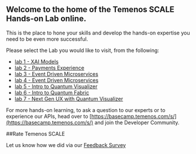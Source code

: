 ## Welcome to the home of the Temenos SCALE Hands-on Lab online. 

This is the place to hone your skills and develop the hands-on expertise you need to be even more successful.

Please select the Lab you would like to visit, from the following:
- [lab 1 - XAI Models]()
- [lab 2 - Payments Experience]()
- [lab 3 - Event Driven Microservices]()
- [lab 4 - Event Driven Microservices]()
- [lab 5 - Intro to Quantum Visualizer]()
- [lab 6 - Intro to Quantum Fabric]()
- [lab 7 - Next Gen UX with Quantum Visualizer]()

For more hands-on learning, to ask a question to our experts or to experience our APIs, head over to [https://basecamp.temenos.com/s/](https://basecamp.temenos.com/s/) and join the Developer Community. 

##Rate Temenos SCALE

Let us know how we did via our [Feedback Survey]()